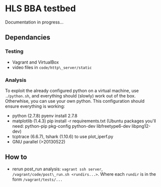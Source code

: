 # HLS BBA testbed

Documentation in progress...


## Dependancies

### Testing
* Vagrant and VirtualBox
* video files in `code/http\_server/static`

### Analysis
To exploit the already configured python on a virtual machine, use `./python.sh`, and everything should (slowly) work out of the box. Otherwhise, you can use your own python.
This configuration should ensure everything is working:

* python (2.7.8) pyenv install 2.7.8
* matplotlib (1.4.3) pip install -r requirements.txt (Ubuntu packages you'll need: python-pip pkg-config python-dev libfreetype6-dev libpng12-dev)
* tcptrace (6.6.7), tshark (1.10.6) to use plot_iperf.py
* GNU parallel (>20130522)


## How to
* rerun post\_run analysis: `vagrant ssh server`, `/vagrant/code/post\_run.sh <rundirs...>`. Where each `rundir` is in the form `/vagrant/tests/...`

